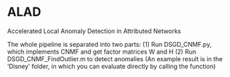 # ALAD
Accelerated Local Anomaly Detection in Attributed Networks

The whole pipeline is separated into two parts:
(1) Run DSGD_CNMF.py, which implements CNMF and get factor matrices W and H
(2) Run DSGD_CNMF_FindOutlier.m to detect anomalies (An example result is in the ‘Disney’ folder, in which you can evaluate directly by calling the function)
